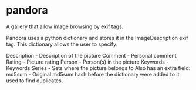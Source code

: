 # pandora
A gallery that allow image browsing by exif tags.

Pandora uses a python dictionary and stores it in the ImageDescription exif tag.
This dictionary allows the user to specify:

Description - Description of the picture
Comment - Personal comment
Rating - Picture rating
Person - Person(s) in the picture
Keywords - Keywords
Series - Sets where the picture belongs to
Also has an extra field:
md5sum - Original md5sum hash before the dictionary were added to it used to find duplicates.

